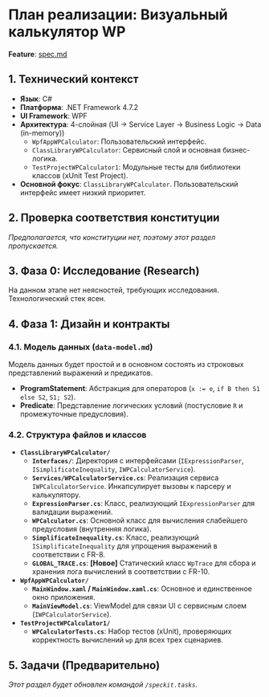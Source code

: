 # План реализации: Визуальный калькулятор WP

**Feature**: [spec.md](wp-calculator/spec.md)

## 1. Технический контекст

- **Язык**: C#
- **Платформа**: .NET Framework 4.7.2
- **UI Framework**: WPF
- **Архитектура**: 4-слойная (UI -> Service Layer -> Business Logic -> Data (in-memory))
  - `WpfAppWPCalculator`: Пользовательский интерфейс.
  - `ClassLibraryWPCalculator`: Сервисный слой и основная бизнес-логика.
  - `TestProjectWPCalculator1`: Модульные тесты для библиотеки классов (xUnit Test Project).
- **Основной фокус**: `ClassLibraryWPCalculator`. Пользовательский интерфейс имеет низкий приоритет.

## 2. Проверка соответствия конституции

*Предполагается, что конституции нет, поэтому этот раздел пропускается.*

## 3. Фаза 0: Исследование (Research)

На данном этапе нет неясностей, требующих исследования. Технологический стек ясен.

## 4. Фаза 1: Дизайн и контракты

### 4.1. Модель данных (`data-model.md`)

Модель данных будет простой и в основном состоять из строковых представлений выражений и предикатов.

- **ProgramStatement**: Абстракция для операторов (`x := e`, `if B then S1 else S2`, `S1; S2`).
- **Predicate**: Представление логических условий (постусловие `R` и промежуточные предусловия).

### 4.2. Структура файлов и классов

- **`ClassLibraryWPCalculator/`**
  - **`Interfaces/`**: Директория с интерфейсами (`IExpressionParser`, `ISimplificateInequality`, `IWPCalculatorService`).
  - **`Services/WPCalculatorService.cs`**: Реализация сервиса `IWPCalculatorService`. Инкапсулирует вызовы к парсеру и калькулятору.
  - **`ExpressionParser.cs`**: Класс, реализующий `IExpressionParser` для валидации выражений.
  - **`WPCalculator.cs`**: Основной класс для вычисления слабейшего предусловия (внутренняя логика).
  - **`SimplificateInequality.cs`**: Класс, реализующий `ISimplificateInequality` для упрощения выражений в соответствии с FR-8.
  - **`GLOBAL_TRACE.cs`**: **[Новое]** Статический класс `WpTrace` для сбора и хранения лога вычислений в соответствии с FR-10.
- **`WpfAppWPCalculator/`**
  - **`MainWindow.xaml` / `MainWindow.xaml.cs`**: Основное и единственное окно приложения.
  - **`MainViewModel.cs`**: ViewModel для связи UI с сервисным слоем (`IWPCalculatorService`).
- **`TestProjectWPCalculator1/`**
  - **`WPCalculatorTests.cs`**: Набор тестов (xUnit), проверяющих корректность вычислений `wp` для всех трех сценариев.

## 5. Задачи (Предварительно)

*Этот раздел будет обновлен командой `/speckit.tasks`.*